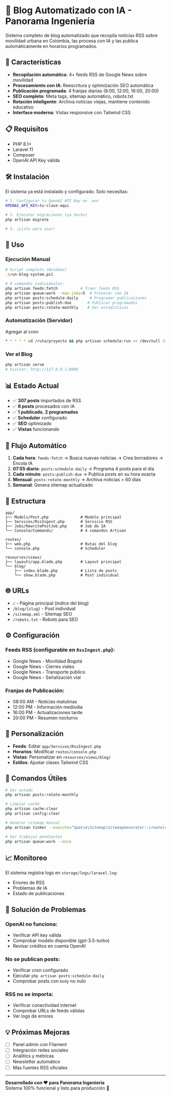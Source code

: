 # 📰 Blog Automatizado con IA - Panorama Ingeniería

Sistema completo de blog automatizado que recopila noticias RSS sobre movilidad urbana en Colombia, las procesa con IA y las publica automáticamente en horarios programados.

## 🚀 Características

- **Recopilación automática**: 4+ feeds RSS de Google News sobre movilidad
- **Procesamiento con IA**: Reescritura y optimización SEO automática
- **Publicación programada**: 4 franjas diarias (8:00, 12:00, 16:00, 20:00)
- **SEO completo**: Meta tags, sitemap automático, robots.txt
- **Rotación inteligente**: Archiva noticias viejas, mantiene contenido educativo
- **Interface moderna**: Vistas responsive con Tailwind CSS

## 📋 Requisitos

- PHP 8.1+
- Laravel 11
- Composer
- OpenAI API Key válida

## 🛠️ Instalación

El sistema ya está instalado y configurado. Solo necesitas:

```bash
# 1. Configurar tu OpenAI API Key en .env
OPENAI_API_KEY=tu-clave-aqui

# 2. Ejecutar migraciones (ya hecho)
php artisan migrate

# 3. ¡Listo para usar!
```

## 🎯 Uso

### Ejecución Manual

```bash
# Script completo (Windows)
.\run-blog-system.ps1

# O comandos individuales:
php artisan feeds:fetch          # Traer feeds RSS
php artisan queue:work --max-jobs=5  # Procesar con IA
php artisan posts:schedule-daily     # Programar publicaciones
php artisan posts:publish-due       # Publicar programados
php artisan posts:rotate-monthly    # Ver estadísticas
```

### Automatización (Servidor)

Agregar al cron:
```bash
* * * * * cd /ruta/proyecto && php artisan schedule:run >> /dev/null 2>&1
```

### Ver el Blog

```bash
php artisan serve
# Visitar: http://127.0.0.1:8000
```

## 📊 Estado Actual

- ✅ **307 posts** importados de RSS
- ✅ **8 posts** procesados con IA
- ✅ **1 publicado**, **2 programados**
- ✅ **Scheduler** configurado
- ✅ **SEO** optimizado
- ✅ **Vistas** funcionando

## 🔄 Flujo Automático

1. **Cada hora**: `feeds:fetch` → Busca nuevas noticias → Crea borradores → Encola IA
2. **07:55 diario**: `posts:schedule-daily` → Programa 4 posts para el día
3. **Cada minuto**: `posts:publish-due` → Publica posts en su hora exacta
4. **Mensual**: `posts:rotate-monthly` → Archiva noticias > 60 días
5. **Semanal**: Genera sitemap actualizado

## 📁 Estructura

```
app/
├── Models/Post.php              # Modelo principal
├── Services/RssIngest.php       # Servicio RSS
├── Jobs/RewritePostJob.php      # Job de IA
└── Console/Commands/            # 4 comandos Artisan

routes/
├── web.php                      # Rutas del blog
└── console.php                  # Scheduler

resources/views/
├── layouts/app.blade.php        # Layout principal
└── blog/
    ├── index.blade.php          # Lista de posts
    └── show.blade.php           # Post individual
```

## 🌐 URLs

- `/` - Página principal (índice del blog)
- `/blog/{slug}` - Post individual
- `/sitemap.xml` - Sitemap SEO
- `/robots.txt` - Robots para SEO

## ⚙️ Configuración

### Feeds RSS (configurable en `RssIngest.php`):
- Google News - Movilidad Bogotá
- Google News - Cierres viales  
- Google News - Transporte público
- Google News - Señalización vial

### Franjas de Publicación:
- 08:00 AM - Noticias matutinas
- 12:00 PM - Información mediodía
- 16:00 PM - Actualizaciones tarde
- 20:00 PM - Resumen nocturno

## 🎨 Personalización

- **Feeds**: Editar `app/Services/RssIngest.php`
- **Horarios**: Modificar `routes/console.php`
- **Vistas**: Personalizar en `resources/views/blog/`
- **Estilos**: Ajustar clases Tailwind CSS

## 🔧 Comandos Útiles

```bash
# Ver estado
php artisan posts:rotate-monthly

# Limpiar caché
php artisan cache:clear
php artisan config:clear

# Generar sitemap manual
php artisan tinker --execute="Spatie\Sitemap\SitemapGenerator::create(config('app.url'))->writeToFile(public_path('sitemap.xml'))"

# Ver trabajos pendientes
php artisan queue:work --once
```

## 📈 Monitoreo

El sistema registra logs en `storage/logs/laravel.log`:
- Errores de RSS
- Problemas de IA
- Estado de publicaciones

## 🚨 Solución de Problemas

### OpenAI no funciona:
- Verificar API key válida
- Comprobar modelo disponible (gpt-3.5-turbo)
- Revisar créditos en cuenta OpenAI

### No se publican posts:
- Verificar cron configurado
- Ejecutar `php artisan posts:schedule-daily`
- Comprobar posts con `body` no nulo

### RSS no se importa:
- Verificar conectividad internet
- Comprobar URLs de feeds válidas
- Ver logs de errores

## 💡 Próximas Mejoras

- [ ] Panel admin con Filament
- [ ] Integración redes sociales
- [ ] Análitics y métricas
- [ ] Newsletter automático
- [ ] Más fuentes RSS oficiales

---

**Desarrollado con ❤️ para Panorama Ingeniería**  
Sistema 100% funcional y listo para producción 🚀
